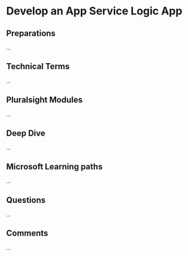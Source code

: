 # Develop an App Service Logic App

## Preparations
...

## Technical Terms
...

## Pluralsight Modules
...

## Deep Dive
...

## Microsoft Learning paths
...

## Questions
...

## Comments
...